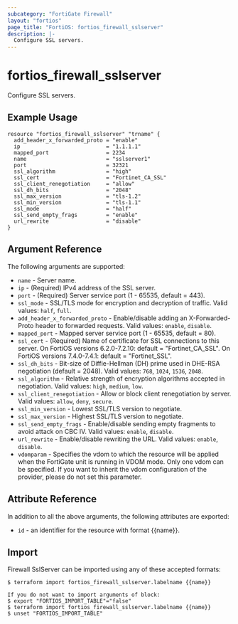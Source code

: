 ```yaml
---
subcategory: "FortiGate Firewall"
layout: "fortios"
page_title: "FortiOS: fortios_firewall_sslserver"
description: |-
  Configure SSL servers.
---
```


# fortios_firewall_sslserver
Configure SSL servers.

## Example Usage

```hcl
resource "fortios_firewall_sslserver" "trname" {
  add_header_x_forwarded_proto = "enable"
  ip                           = "1.1.1.1"
  mapped_port                  = 2234
  name                         = "sslserver1"
  port                         = 32321
  ssl_algorithm                = "high"
  ssl_cert                     = "Fortinet_CA_SSL"
  ssl_client_renegotiation     = "allow"
  ssl_dh_bits                  = "2048"
  ssl_max_version              = "tls-1.2"
  ssl_min_version              = "tls-1.1"
  ssl_mode                     = "half"
  ssl_send_empty_frags         = "enable"
  url_rewrite                  = "disable"
}
```

## Argument Reference

The following arguments are supported:

* `name` - Server name.
* `ip` - (Required) IPv4 address of the SSL server.
* `port` - (Required) Server service port (1 - 65535, default = 443).
* `ssl_mode` - SSL/TLS mode for encryption and decryption of traffic. Valid values: `half`, `full`.
* `add_header_x_forwarded_proto` - Enable/disable adding an X-Forwarded-Proto header to forwarded requests. Valid values: `enable`, `disable`.
* `mapped_port` - Mapped server service port (1 - 65535, default = 80).
* `ssl_cert` - (Required) Name of certificate for SSL connections to this server. On FortiOS versions 6.2.0-7.2.10: default = "Fortinet_CA_SSL". On FortiOS versions 7.4.0-7.4.1: default = "Fortinet_SSL".
* `ssl_dh_bits` - Bit-size of Diffie-Hellman (DH) prime used in DHE-RSA negotiation (default = 2048). Valid values: `768`, `1024`, `1536`, `2048`.
* `ssl_algorithm` - Relative strength of encryption algorithms accepted in negotiation. Valid values: `high`, `medium`, `low`.
* `ssl_client_renegotiation` - Allow or block client renegotiation by server. Valid values: `allow`, `deny`, `secure`.
* `ssl_min_version` - Lowest SSL/TLS version to negotiate.
* `ssl_max_version` - Highest SSL/TLS version to negotiate.
* `ssl_send_empty_frags` - Enable/disable sending empty fragments to avoid attack on CBC IV. Valid values: `enable`, `disable`.
* `url_rewrite` - Enable/disable rewriting the URL. Valid values: `enable`, `disable`.
* `vdomparam` - Specifies the vdom to which the resource will be applied when the FortiGate unit is running in VDOM mode. Only one vdom can be specified. If you want to inherit the vdom configuration of the provider, please do not set this parameter.


## Attribute Reference

In addition to all the above arguments, the following attributes are exported:
* `id` - an identifier for the resource with format {{name}}.

## Import

Firewall SslServer can be imported using any of these accepted formats:
```
$ terraform import fortios_firewall_sslserver.labelname {{name}}

If you do not want to import arguments of block:
$ export "FORTIOS_IMPORT_TABLE"="false"
$ terraform import fortios_firewall_sslserver.labelname {{name}}
$ unset "FORTIOS_IMPORT_TABLE"
```
